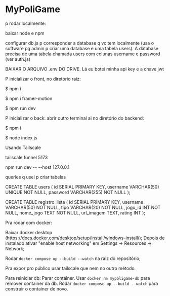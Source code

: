# MyPoliGame
p rodar localmente:

baixar node e npm

configurar db.js p corresponder a database q vc tem localmente (usa o software pg admin p criar uma database e uma tabela users). A database precisa de uma tabela chamada users com colunas username e password (ver auth.js) 

BAIXAR O ARQUIVO .env DO DRIVE. Lá eu botei minha api key e a chave jwt

P inicializar o front, no diretório raiz:

$ npm i

$ npm i framer-motion

$ npm run dev

P inicializar o back: abrir outro terminal ai no diretório do backend: 

$ npm i

$ node index.js

Usando Tailscale

tailscale funnel 5173

npm run dev -- --host 127.0.0.1

queries q usei p criar tabelas

CREATE TABLE users (
    id SERIAL PRIMARY KEY,
    username VARCHAR(50) UNIQUE NOT NULL,
    password VARCHAR(255) NOT NULL
);

CREATE TABLE registro_lista (
id SERIAL PRIMARY KEY,
username VARCHAR(50) NOT NULL,
tipo VARCHAR(20) NOT NULL,
jogo_id INT NOT NULL,
nome_jogo TEXT NOT NULL,
url_imagem TEXT,
rating INT
);

Pra rodar com docker:

Baixar docker desktop (https://docs.docker.com/desktop/setup/install/windows-install/);
Depois de instalado ativar "enable host networking" em Settings -> Resources -> Network;

Rodar `docker compose up --build --watch` na raiz do repositório;

Pra expor pro público usar tailscale que nem no outro método.

Para reiniciar db:
Parar container.
Usar `docker rm mypoligame-db` para remover container da db.
Rodar `docker compose up --build --watch` para construir o container de novo.











